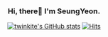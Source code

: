<div align="center">

### Hi, there👋 I'm SeungYeon.

[![twinkite's GitHub stats](https://github-readme-stats.vercel.app/api?username=twinkite&theme=buefy)](https://github.com/anuraghazra/github-readme-stats)
[![Hits](https://hits.seeyoufarm.com/api/count/incr/badge.svg?url=https%3A%2F%2Fgithub.com%2Ftwinkite&count_bg=%23E0C8FF&title_bg=%23B6B6B6&icon=&icon_color=%23000000&title=hits&edge_flat=false)](https://hits.seeyoufarm.com)
</div>